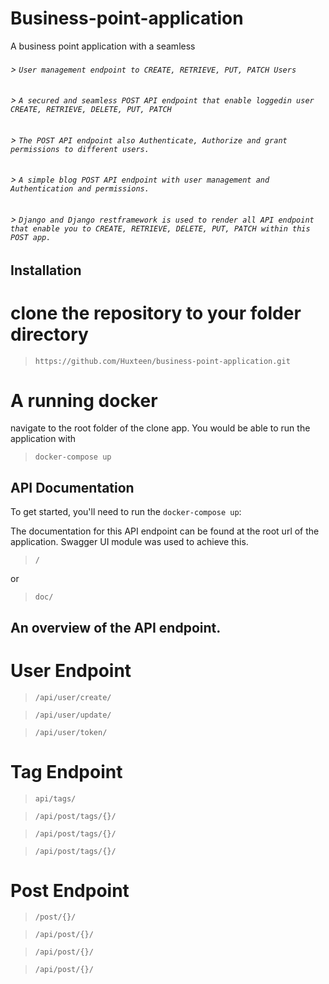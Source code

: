 # Business-point-application
A business point application with a seamless
###### > `User management endpoint to CREATE, RETRIEVE, PUT, PATCH Users`
###### > `A secured and seamless POST API endpoint that enable loggedin user CREATE, RETRIEVE, DELETE, PUT, PATCH `
###### > `The POST API endpoint also Authenticate, Authorize and grant permissions to different users.`
###### > `A simple blog POST API endpoint with user management and Authentication and permissions.`
###### > `Django and Django restframework is used to render all API endpoint that enable you to CREATE, RETRIEVE, DELETE, PUT, PATCH within this POST app.`

## Installation

# clone the repository to your folder directory

> `https://github.com/Huxteen/business-point-application.git`

# A running docker

navigate to the root folder of the clone app.
You would be able to run the application with

> `docker-compose up`

## API Documentation

To get started, you'll need to run the `docker-compose up`:

The documentation for this API endpoint can be found at the root url of the application. Swagger UI module was used to achieve this.

> `/`

or 

> `doc/`


## An overview of the API endpoint.

# User Endpoint
  > `/api/user/create/`

  > `/api/user/update/`

  > `/api/user/token/`

# Tag Endpoint
  > `api/tags/`

  > `/api/post/tags/{}/`

  > `/api/post/tags/{}/`

  > `/api/post/tags/{}/`

# Post Endpoint
  > `/post/{}/`

  > `/api/post/{}/`

  > `/api/post/{}/`

  > `/api/post/{}/`


